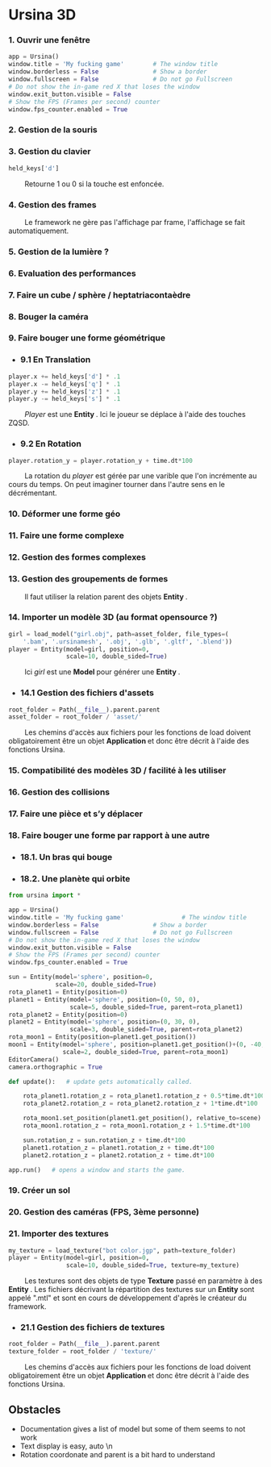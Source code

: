 # Ursina 3D

### 1. Ouvrir une fenêtre<br>
```py
app = Ursina()
window.title = 'My fucking game'        # The window title
window.borderless = False               # Show a border
window.fullscreen = False               # Do not go Fullscreen
# Do not show the in-game red X that loses the window
window.exit_button.visible = False
# Show the FPS (Frames per second) counter
window.fps_counter.enabled = True
```
### 2. Gestion de la souris<br>
### 3. Gestion du clavier<br>
```py
held_keys['d']
```
<p>
&ensp;&ensp;&ensp;&ensp;
Retourne 1 ou 0 si la touche est enfoncée.
</p>

### 4. Gestion des frames<br>
<p>
&ensp;&ensp;&ensp;&ensp;
Le framework ne gère pas l'affichage par frame, l'affichage se fait automatiquement. <br>
</p>

### 5. Gestion de la lumière ?<br>
### 6. Evaluation des performances<br>
### 7. Faire un cube / sphère / heptatriacontaèdre<br>
### 8. Bouger la caméra<br>
### 9. Faire bouger une forme géométrique<br>
- ### 9.1 En Translation
```py
player.x += held_keys['d'] * .1
player.x -= held_keys['q'] * .1
player.y += held_keys['z'] * .1
player.y -= held_keys['s'] * .1
```
<p>
&ensp;&ensp;&ensp;&ensp;
<i>Player</i> est une <strong> Entity </strong>.
Ici le joueur se déplace à l'aide des touches ZQSD.
</p>

- ### 9.2 En Rotation
```py
player.rotation_y = player.rotation_y + time.dt*100
```
<p>
&ensp;&ensp;&ensp;&ensp;
La rotation du <i>player</i> est gérée par une varible que l'on incrémente au cours du temps. On peut imaginer tourner dans l'autre sens en le décrémentant. 
</p>

### 10. Déformer une forme géo<br>
### 11. Faire une forme complexe<br>
### 12. Gestion des formes complexes<br>
### 13. Gestion des groupements de formes<br>
<p>&ensp;&ensp;&ensp;&ensp;
Il faut utiliser la relation parent des objets <strong> Entity </strong>.
</p>

### 14. Importer un modèle 3D (au format opensource ?)<br>
```py
girl = load_model("girl.obj", path=asset_folder, file_types=(
    '.bam', '.ursinamesh', '.obj', '.glb', '.gltf', '.blend'))
player = Entity(model=girl, position=0,
                scale=10, double_sided=True) 
```
<p>&ensp;&ensp;&ensp;&ensp;
Ici <i> girl </i> est une <strong> Model </strong> pour générer une <strong> Entity </strong>.
</p>

- ### 14.1 Gestion des fichiers d'assets
```py
root_folder = Path(__file__).parent.parent
asset_folder = root_folder / 'asset/'
```
<p>&ensp;&ensp;&ensp;&ensp;
Les chemins d'accès aux fichiers pour les fonctions de load doivent obligatoirement être un objet <strong> Application </strong> et donc être décrit à l'aide des fonctions Ursina.
</p>

### 15. Compatibilité des modèles 3D / facilité à les utiliser<br>
### 16. Gestion des collisions<br>
### 17. Faire une pièce et s’y déplacer<br>
### 18. Faire bouger une forme par rapport à une autre <br>
- ### 18.1. Un bras qui bouge <br>
- ### 18.2. Une planète qui orbite<br>
```py
from ursina import *

app = Ursina()
window.title = 'My fucking game'                # The window title
window.borderless = False               # Show a border
window.fullscreen = False               # Do not go Fullscreen
# Do not show the in-game red X that loses the window
window.exit_button.visible = False
# Show the FPS (Frames per second) counter
window.fps_counter.enabled = True

sun = Entity(model='sphere', position=0,
             scale=20, double_sided=True)
rota_planet1 = Entity(position=0)
planet1 = Entity(model='sphere', position=(0, 50, 0),
                 scale=5, double_sided=True, parent=rota_planet1)
rota_planet2 = Entity(position=0)
planet2 = Entity(model='sphere', position=(0, 30, 0),
                 scale=3, double_sided=True, parent=rota_planet2)
rota_moon1 = Entity(position=planet1.get_position())
moon1 = Entity(model='sphere', position=planet1.get_position()+(0, -40, 0),
               scale=2, double_sided=True, parent=rota_moon1)
EditorCamera()
camera.orthographic = True

def update():   # update gets automatically called.

    rota_planet1.rotation_z = rota_planet1.rotation_z + 0.5*time.dt*100
    rota_planet2.rotation_z = rota_planet2.rotation_z + 1*time.dt*100

    rota_moon1.set_position(planet1.get_position(), relative_to=scene)
    rota_moon1.rotation_z = rota_moon1.rotation_z + 1.5*time.dt*100

    sun.rotation_z = sun.rotation_z + time.dt*100
    planet1.rotation_z = planet1.rotation_z + time.dt*100
    planet2.rotation_z = planet2.rotation_z + time.dt*100

app.run()   # opens a window and starts the game.

```
### 19. Créer un sol <br>
### 20. Gestion des caméras (FPS, 3ème personne)<br>
### 21. Importer des textures<br>
```py
my_texture = load_texture("bot color.jgp", path=texture_folder)
player = Entity(model=girl, position=0,
                scale=10, double_sided=True, texture=my_texture)
```
<p>
&ensp;&ensp;&ensp;&ensp;
Les textures sont des objets de type <strong>Texture</strong> passé en paramètre à des <strong> Entity </strong>. Les fichiers décrivant la répartition des textures sur un <strong> Entity </strong> sont appelé ".mtl" et sont en cours de développement d'après le créateur du framework.
</p>

- ### 21.1 Gestion des fichiers de textures
```py
root_folder = Path(__file__).parent.parent
texture_folder = root_folder / 'texture/'
```
<p>&ensp;&ensp;&ensp;&ensp;
Les chemins d'accès aux fichiers pour les fonctions de load doivent obligatoirement être un objet <strong> Application </strong> et donc être décrit à l'aide des fonctions Ursina.
</p>


## Obstacles

- Documentation gives a list of model but some of them seems to not work 
- Text display is easy, auto \n
- Rotation coordonate and parent is a bit hard to understand